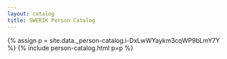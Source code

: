 ```yaml
---
layout: catalog
title: SWERIK Person Catalog
---
```

{% assign p = site.data._person-catalog.i-DxLwWYaykm3cqWP9bLmY7Y %}
{% include person-catalog.html p=p %}

